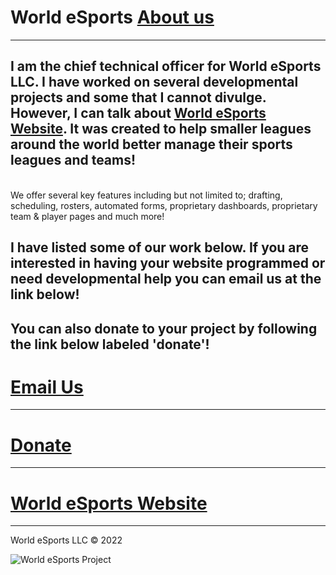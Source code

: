 # World eSports <a href="https://bestthereis1983.me/aboutme">About us</a>
---
 I am the chief technical officer for World eSports LLC. I have worked on several developmental projects and some that I cannot divulge. However, I can talk about <a href="https://worldesports.app">World eSports Website</a>. It was created to help smaller leagues around the world better manage their sports leagues and teams! 
---
<br>
 We offer several key features including but not limited to; drafting, scheduling, rosters, automated forms, proprietary dashboards, proprietary team & player pages and much more!


 I have listed some of our work below. If you are interested in having your website programmed or need developmental help you can email us at the link below!
---

 You can also donate to your project by following the link below labeled 'donate'!
---


# <a href="mailto:chieftech@worldesports.app">Email Us</a>
---
# <a href="https://bestthereis1983.me/funding.yml">Donate</a>
---
# <a href="https://worldesports.app" target="_blank">World eSports Website</a>
---

 World eSports LLC &copy; 2022 

 <img src="https://worldesports.app/media/f55a4s3v/wehl_media_logo_4.png" alt="World eSports Project"><br>
 
